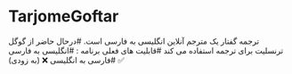 # TarjomeGoftar
ترجمه گفتار یک مترجم آنلاین انگلیسی به فارسی است.
                                                                                                                                                                                              #درحال حاضر از گوگل ترنسلیت برای ترجمه استفاده می کند 
                                                                                                                                                                                              #قابلیت های فعلی برنامه :
                                                                                                                                                                                              #انگلیسی به فارسی ✅ 
                                                                                                                                                                                              #فارسی به انگلیسی ❌ (به زودی) 
